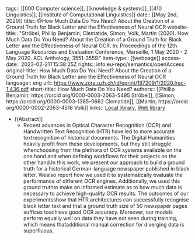 tags:: [[000 Computer science]], [[knowledge & systems]], [[410 Linguistics]], [[Institute of Computational Linguistics]]
date:: [[May 2nd, 2020]]
title:: @How Much Data Do You Need? About the Creation of a Ground Truth for Black Letter and the Effectiveness of Neural OCR
website-title:: "Ströbel, Phillip Benjamin; Clematide, Simon; Volk, Martin  (2020). How Much Data Do You Need? About the Creation of a Ground Truth for Black Letter and the Effectiveness of Neural OCR.  In: Proceedings of the 12th Language Resources and Evaluation Conference, Marseille, 1 May 2020 - 2 May 2020. ACL Anthology, 3551-3559."
item-type:: [[webpage]]
access-date:: 2023-02-21T15:38:25Z
rights:: info:eu-repo/semantics/openAccess
original-title:: How Much Data Do You Need? About the Creation of a Ground Truth for Black Letter and the Effectiveness of Neural OCR
language:: eng
url:: https://www.zora.uzh.ch/id/eprint/197209/1/2020.lrec-1.436.pdf
short-title:: How Much Data Do You Need?
authors:: [[Phillip Benjamin; https://orcid org/0000-0003-2063-5495 Ströbel]], [[Simon; https://orcid org/0000-0003-1365-0662 Clematide]], [[Martin; https://orcid org/0000-0002-2063-4516 Volk]]
links:: [Local library](zotero://select/groups/2386895/items/YVCDYUY8), [Web library](https://www.zotero.org/groups/2386895/items/YVCDYUY8)

- [[Abstract]]
	- Recent advances in Optical Character Recognition (OCR) and Handwritten Text Recognition (HTR) have led to more accurate textrecognition of historical documents. The Digital Humanities heavily profit from these developments, but they still struggle whenchoosing from the plethora of OCR systems available on the one hand and when defining workflows for their projects on the other hand.In this work, we present our approach to build a ground truth for a historical German-language newspaper published in black letter. Wealso report how we used it to systematically evaluate the performance of different OCR engines. Additionally, we used this ground truthto make an informed estimate as to how much data is necessary to achieve high-quality OCR results. The outcomes of our experimentsshow that HTR architectures can successfully recognise black letter text and that a ground truth size of 50 newspaper pages suffices toachieve good OCR accuracy. Moreover, our models perform equally well on data they have not seen during training, which means thatadditional manual correction for diverging data is superfluous.